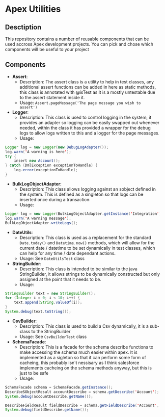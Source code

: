 # Apex Utilities

## Desctiption
This repository contains a number of reusable components that can be used accross Apex development projects. You can pick and chose which components will be useful to your project

## Components
* **Assert**:
    * Description: The assert class is a utility to help in test classes, any additional assert functions can be added in here as static methods, this class is annotated with @isTest as it is a mostly untestable due to the assert statement inside it.
    * Usage: `Assert.pageMessage('The page message you wish to assert')`
* **Logger**:
    * Description: This class is used to control logging in the system, it provides an adapter so logging can be easily swapped out whenever needed, within the class it has provided a wrapper for the debug logs to allow logs written to this and a logger for the page messages.
    * Usage:
```java
Logger log = new Logger(new DebugLogAdapter());
log.warn('A warning is here');
try {
    insert new Account();
} catch (DmlException exceptionToHandle) {
    log.error(exceptionToHandle);
}
```
* **BulkLogObjectAdapter**:
    * Description: This class allows logging against an sobject defined in the system. This is defined as a singleton so that logs can be inserted once during a transaction
    * Usage:
```java
Logger log = new Logger(BulkLogObjectAdapter.getInstance('Integration'));
log.warn('A warning message');
BulkLogObjectAdapter.writeLogs();
```
* **DateUtils**:
    * Description: This class is used as a replacement for the standard `Date.today()` and `Datetime.now()` methods, which will allow for the current date / datetime to be set dynamically in test classes, which can help for any time / date dependant actions.
    * Usage: See `DateUtilsTest` class
* **StringBuilder**:
    * Description: This class is intended to be similar to the java StringBuilder, it allows strings to be dynamically constructed but only assigned at the point that it needs to be.
    * Usage:
```java
StringBuilder text = new StringBuilder();
for (Integer i = 0; i < 10; i++) {
    text.append(String.valueOf(i));
}
System.debug(text.toString());
```
* **CsvBuilder**:
    * Description: This class is used to build a Csv dynamically, it is a sub-class to the StringBuilder
    * Usage: See `CsvBuilderTest` class
* **SchemaFacade**:
    * Description: This is a facade for the schema describe functions to make accessing the schema much easier within apex. It is implemented as a sigleton so that it can perform some form of cacheing, this probably isn't nessisary as I think salesforce implements cacheing on the schema methods anyway, but this is just to be safe
    * Usage:
```java
SchemaFacade schema = SchemaFacade.getInstance();
DescribeSObjectResult accountDescribe = schema.getDescribe('Account');
System.debug(accountDescribe.getName());

DescribeFieldResult fieldDescribe = schema.getFieldDescribe('Account', 'Name');
System.debug(fieldDescribe.getName());
```